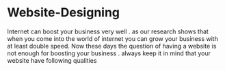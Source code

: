 Website-Designing
=================

Internet can boost your business very well . as our research shows that when you come into the world of internet you can grow your business with at least double speed. Now these days the question of having a website is not enough for boosting your business . always keep it in mind that your website have following qualities
